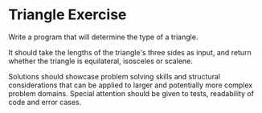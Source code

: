 # Triangle Exercise

Write a program that will determine the type of a triangle.

It should take the lengths of the triangle's three sides as input, and return whether the triangle is
equilateral, isosceles or scalene. 

Solutions should showcase problem solving skills and structural considerations that can be applied to larger and 
potentially more complex problem domains.  Special attention should be given to tests, readability of code and error cases.
